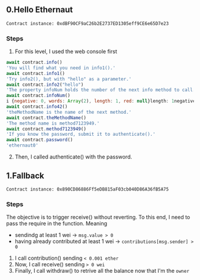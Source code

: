 ## 0.Hello Ethernaut

```Contract instance: 0xdBF90CF9aC26b2E2737ED1305eff9CE6e65D7e23```

### Steps
1. For this level, I used the web console first
```javascript
await contract.info()
'You will find what you need in info1().'
await contract.info1()
'Try info2(), but with "hello" as a parameter.'
await contract.info2("hello")
'The property infoNum holds the number of the next info method to call.'
await contract.infoNum()
i {negative: 0, words: Array(2), length: 1, red: null}length: 1negative: 0red: nullwords: Array(2)0: 42length: 2[[Prototype]]: Array(0)[[Prototype]]: Object
await contract.info42()
'theMethodName is the name of the next method.'
await contract.theMethodName()
'The method name is method7123949.'
await contract.method7123949()
'If you know the password, submit it to authenticate().'
await contract.password()
'ethernaut0'
```
2. Then, I called authenticate() with the password.


## 1.Fallback

```Contract instance: 0x890CD86886Ff5eDB815aF03cb040D86A36fB5A75```

### Steps
The objective is to trigger receive() without reverting. To this end, I need to pass the require in the function. Meaning
- sendindg at least 1 wei -> ```msg.value > 0```
- having already contributed at least 1 wei -> ```contributions[msg.sender] > 0```
1. I call contribution() sending ```< 0.001 ether```
2. Now, I call receive() sending ```> 0 wei```
3. Finally, I call withdraw() to retrive all the balance now that I'm the ```owner```
